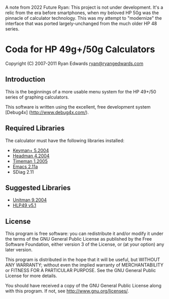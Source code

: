 A note from 2022 Future Ryan: This project is not under development. It's a relic from the era before smartphones, when my beloved HP 50g was the pinnacle of calculator technology. This was my attempt to "modernize" the interface that was ported largely-unchanged from the much older HP 48 series.

Coda for HP 49g+/50g Calculators
================================
Copyright (C) 2007-2011 Ryan Edwards <ryan@ryangedwards.com>

Introduction
------------
This is the beginnings of a more usable menu system for the HP 49+/50 series of graphing calculators.

This software is written using the excellent, free development system [Debug4x] (http://www.debug4x.com/).

Required Libraries
------------------
The calculator must have the following libraries installed:

 * [Keyman+ 5.2004](http://www.hpcalc.org/details.php?id=3392)
 * [Headman 4.2004](http://www.hpcalc.org/details.php?id=5940)
 * [Timeman 1.2005](http://www.hpcalc.org/details.php?id=5581)
 * [Emacs 2.11a](http://www.hpcalc.org/details.php?id=3940)
 * SDiag 2.11

Suggested Libraries
-------------------
 * [Unitman 9.2004](http://www.hpcalc.org/details.php?id=4275)
 * [HLP49 v5.1](http://www.hpcalc.org/details.php?id=5973)

License
-------
This program is free software: you can redistribute it and/or modify it under the terms of the GNU General Public License as published by the Free Software Foundation, either version 3 of the License, or (at your option) any later version.

This program is distributed in the hope that it will be useful, but WITHOUT ANY WARRANTY; without even the implied warranty of MERCHANTABILITY or FITNESS FOR A PARTICULAR PURPOSE.  See the GNU General Public License for more details.

You should have received a copy of the GNU General Public License along with this program.  If not, see <http://www.gnu.org/licenses/>.
